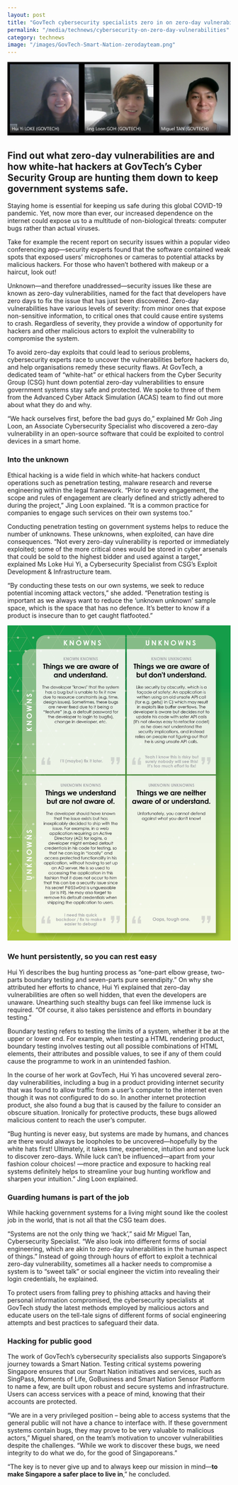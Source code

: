 ```yaml
---
layout: post
title: "GovTech cybersecurity specialists zero in on zero-day vulnerabilities"
permalink: "/media/technews/cybersecurity-on-zero-day-vulnerabilities"
category: technews
image: "/images/GovTech-Smart-Nation-zerodayteam.png"
---
```

![The GovTech Cybersecurity Zero Day Team](/images/GovTech-Smart-Nation-zerodayteam.png)

Find out what zero-day vulnerabilities are and how white-hat hackers at GovTech’s Cyber Security Group are hunting them down to keep government systems safe.
---

Staying home is essential for keeping us safe during this global COVID-19 pandemic. Yet, now more than ever, our increased dependence on the internet could expose us to a multitude of non-biological threats: computer bugs rather than actual viruses. 

Take for example the recent report on security issues within a popular video conferencing app—security experts found that the software contained weak spots that exposed users’ microphones or cameras to potential attacks by malicious hackers. For those who haven’t bothered with makeup or a haircut, look out!

Unknown—and therefore unaddressed—security issues like these are known as zero-day vulnerabilities, named for the fact that developers have zero days to fix the issue that has just been discovered. Zero-day vulnerabilities have various levels of severity: from minor ones that expose non-sensitive information, to critical ones that could cause entire systems to crash. Regardless of severity, they provide a window of opportunity for hackers and other malicious actors to exploit the vulnerability to compromise the system.

To avoid zero-day exploits that could lead to serious problems, cybersecurity experts race to uncover the vulnerabilities before hackers do, and help organisations remedy these security flaws. At GovTech, a dedicated team of “white-hat” or ethical hackers from the Cyber Security Group (CSG) hunt down potential zero-day vulnerabilities to ensure government systems stay safe and protected. We spoke to three of them from the Advanced Cyber Attack Simulation (ACAS) team to find out more about what they do and why.

“We hack ourselves first, before the bad guys do,” explained Mr Goh Jing Loon, an Associate Cybersecurity Specialist who discovered a zero-day vulnerability in an open-source software that could be exploited to control devices in a smart home.

### **Into the unknown**
Ethical hacking is a wide field in which white-hat hackers conduct operations such as penetration testing, malware research and reverse engineering within the legal framework. “Prior to every engagement, the scope and rules of engagement are clearly defined and strictly adhered to during the project,” Jing Loon explained. “It is a common practice for companies to engage such services on their own systems too.”

Conducting penetration testing on government systems helps to reduce the number of unknowns. These unknowns, when exploited, can have dire consequences. “Not every zero-day vulnerability is reported or immediately exploited; some of the more critical ones would be stored in cyber arsenals that could be sold to the highest bidder and used against a target,” explained Ms Loke Hui Yi, a Cybersecurity Specialist from CSG’s Exploit Development & Infrastructure team.

“By conducting these tests on our own systems, we seek to reduce potential incoming attack vectors,” she added. “Penetration testing is important as we always want to reduce the ‘unknown unknown’ sample space, which is the space that has no defence. It’s better to know if a product is insecure than to get caught flatfooted.”

![GovTech-Smart-Nation-ZeroDayGraph](/images/technews/GovTech-Smart-Nation-Zerodaygraph.jpg)

### **We hunt persistently, so you can rest easy**

Hui Yi describes the bug hunting process as “one-part elbow grease, two-parts boundary testing and seven-parts pure serendipity.” On why she attributed her efforts to chance, Hui Yi explained that zero-day vulnerabilities are often so well hidden, that even the developers are unaware. Unearthing such stealthy bugs can feel like immense luck is required. “Of course, it also takes persistence and efforts in boundary testing.”

Boundary testing refers to testing the limits of a system, whether it be at the upper or lower end. For example, when testing a HTML rendering product, boundary testing involves testing out all possible combinations of HTML elements, their attributes and possible values, to see if any of them could cause the programme to work in an unintended fashion.

In the course of her work at GovTech, Hui Yi has uncovered several zero-day vulnerabilities, including a bug in a product providing internet security that was found to allow traffic from a user’s computer to the internet even though it was not configured to do so. In another internet protection product, she also found a bug that is caused by the failure to consider an obscure situation. Ironically for protective products, these bugs allowed malicious content to reach the user’s computer.

“Bug hunting is never easy, but systems are made by humans, and chances are there would always be loopholes to be uncovered—hopefully by the white hats first! Ultimately, it takes time, experience, intuition and some luck to discover zero-days. While luck can’t be influenced—apart from your fashion colour choices! —more practice and exposure to hacking real systems definitely helps to streamline your bug hunting workflow and sharpen your intuition.” Jing Loon explained.

### **Guarding humans is part of the job**

While hacking government systems for a living might sound like the coolest job in the world, that is not all that the CSG team does. 

“Systems are not the only thing we ‘hack’,” said Mr Miguel Tan, Cybersecurity Specialist. “We also look into different forms of social engineering, which are akin to zero-day vulnerabilities in the human aspect of things.” Instead of going through hours of effort to exploit a technical zero-day vulnerability, sometimes all a hacker needs to compromise a system is to “sweet talk” or social engineer the victim into revealing their login credentials, he explained.

To protect users from falling prey to phishing attacks and having their personal information compromised, the cybersecurity specialists at GovTech study the latest methods employed by malicious actors and educate users on the tell-tale signs of different forms of social engineering attempts and best practices to safeguard their data.

### **Hacking for public good**
The work of GovTech’s cybersecurity specialists also supports Singapore’s journey towards a Smart Nation. Testing critical systems powering Singapore ensures that our Smart Nation initiatives and services, such as SingPass, Moments of Life, GoBusiness and Smart Nation Sensor Platform to name a few, are built upon robust and secure systems and infrastructure. Users can access services with a peace of mind, knowing that their accounts are protected.

“We are in a very privileged position – being able to access systems that the general public will not have a chance to interface with. If these government systems contain bugs, they may prove to be very valuable to malicious actors,” Miguel shared, on the team’s motivation to uncover vulnerabilities despite the challenges. “While we work to discover these bugs, we need integrity to do what we do, for the good of Singaporeans.”

“The key is to never give up and to always keep our mission in mind—**to make Singapore a safer place to live in**,” he concluded.
